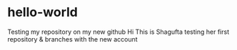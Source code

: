 # hello-world
Testing my repository on my new github
Hi This is Shagufta testing her first repository & branches with the new account
